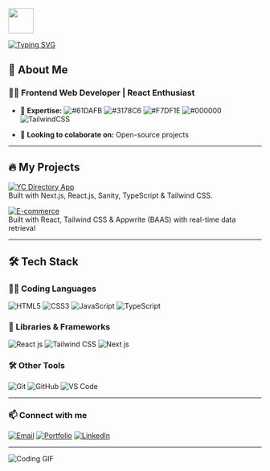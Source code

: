 <img src="https://media.giphy.com/media/hvRJCLFzcasrR4ia7z/giphy.gif" width="50">

[![Typing SVG](https://readme-typing-svg.demolab.com?font=&weight=900&size=30&duration=2000&pause=300&center=false&vCenter=false&multiline=false&width=600&lines=Hi+I'm+Daniyal;Passionate+Frontend+Developer🔥;Specialized+in+React+and+Nextjs🚀)](https://git.io/typing-svg)

## 🚀 About Me  

### 👨‍💻 **Frontend Web Developer | React Enthusiast**  

- 🎯 **Expertise:** ![#61DAFB](https://img.shields.io/badge/-React-61DAFB?style=flat&logo=react&logoColor=black) ![#3178C6](https://img.shields.io/badge/-TypeScript-3178C6?style=flat&logo=typescript&logoColor=white) ![#F7DF1E](https://img.shields.io/badge/-JavaScript-F7DF1E?style=flat&logo=javascript&logoColor=black) ![#000000](https://img.shields.io/badge/-Next.js-000000?style=flat&logo=next.js&logoColor=white) ![TailwindCSS](https://img.shields.io/badge/-TailwindCSS-38B2AC?style=flat&logo=tailwind-css&logoColor=white)

- 💙 **Looking to colaborate on:** Open-source projects

---

## 🔥 My Projects  

[![YC Directory App](https://img.shields.io/badge/🚀%20YC%20Directory%20App-EE2B69?style=for-the-badge&logo=next.js&logoColor=white)](https://github.com/Daniyalk0/YC-Directory-App)  
Built with Next.js, React.js, Sanity, TypeScript & Tailwind CSS. 

[![E-commerce](https://img.shields.io/badge/🌟%20E--commerce-FF9900?style=for-the-badge&logo=shopify&logoColor=white)](https://github.com/Daniyalk0/onixstore)  
Built with React, Tailwind CSS & Appwrite (BAAS) with real-time data retrieval  



 ---

## 🛠 Tech Stack  

### 👨‍💻 Coding Languages  
![HTML5](https://img.shields.io/badge/-HTML5-E34F26?style=flat&logo=html5&logoColor=white) 
![CSS3](https://img.shields.io/badge/-CSS3-1572B6?style=flat&logo=css3&logoColor=white) 
![JavaScript](https://img.shields.io/badge/-JavaScript-F7DF1E?style=flat&logo=javascript&logoColor=black) 
![TypeScript](https://img.shields.io/badge/-TypeScript-3178C6?style=flat&logo=typescript&logoColor=white)  

### 🚀 Libraries & Frameworks  
![React js](https://img.shields.io/badge/-React-61DAFB?style=flat&logo=react&logoColor=black) 
![Tailwind CSS](https://img.shields.io/badge/-TailwindCSS-38B2AC?style=flat&logo=tailwind-css&logoColor=white)
![Next js](https://img.shields.io/badge/-Next.js-000000?style=flat&logo=next.js&logoColor=white)

### 🛠 Other Tools  
![Git](https://img.shields.io/badge/-Git-F05032?style=flat&logo=git&logoColor=white) 
![GitHub](https://img.shields.io/badge/-GitHub-181717?style=flat&logo=github&logoColor=white) 
![VS Code](https://img.shields.io/badge/-VS%20Code-007ACC?style=flat&logo=visual-studio-code&logoColor=white)  

---

### 📫 **Connect with me**  
[![Email](https://img.shields.io/badge/Email-red?style=flat-square&logo=gmail&logoColor=white)](mailto:getdaniyalkhan@gmail.com)
[![Portfolio](https://img.shields.io/badge/Portfolio-blue?style=flat-square&logo=vercel&logoColor=white)](https://daniyal-portfolio-delta.vercel.app/)
[![LinkedIn](https://img.shields.io/badge/LinkedIn-blue?style=flat-square&logo=linkedin&logoColor=white)](https://www.linkedin.com/in/daniyal-khan-648107263/)

 ---

 ![Coding GIF](https://media.giphy.com/media/qgQUggAC3Pfv687qPC/giphy.gif)



<!--
**Daniyalk0/Daniyalk0** is a ✨ _special_ ✨ repository because its `README.md` (this file) appears on your GitHub profile.

Here are some ideas to get you started:

- 🔭 I’m currently working on ...
- 🌱 I’m currently learning ...
- 👯 I’m looking to collaborate on ...
- 🤔 I’m looking for help with ...
- 💬 Ask me about ...
- 📫 How to reach me: ...
- 😄 Pronouns: ...
- ⚡ Fun fact: ...
-->
